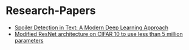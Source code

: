 # Research-Papers
- [Spoiler Detection in Text: A Modern Deep Learning Approach](https://drive.google.com/file/d/13Grrvfjy_rFNis_fwo9AreUkzEsW3Mfq/view?usp=sharing)
- [Modified ResNet architecture on CIFAR 10 to use less than 5 million parameters](https://drive.google.com/file/d/1-1AE3OidOK8xB3e1iKvUsuLXKM-J6hwi/view?usp=sharing)
